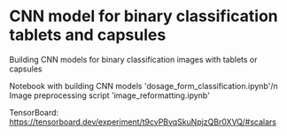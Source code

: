 # CNN model for binary classification tablets and capsules
Building CNN models for binary classification images with tablets or capsules

Notebook with building CNN models 'dosage_form_classification.ipynb'/n
Image preprocessing script 'image_reformatting.ipynb'

TensorBoard: https://tensorboard.dev/experiment/t9cvPBvqSkuNpjzQBr0XVQ/#scalars
